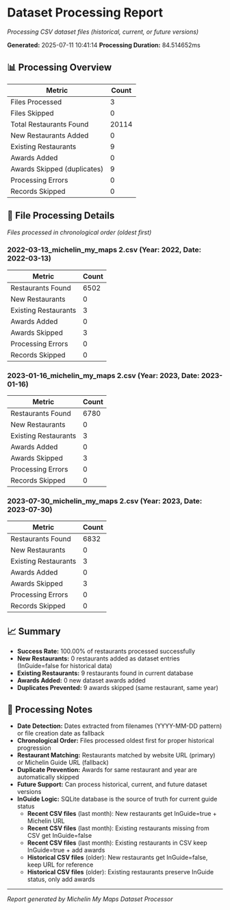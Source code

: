 # Dataset Processing Report

*Processing CSV dataset files (historical, current, or future versions)*

**Generated:** 2025-07-11 10:41:14
**Processing Duration:** 84.514652ms

## 📊 Processing Overview

| Metric | Count |
|--------|-------|
| Files Processed | 3 |
| Files Skipped | 0 |
| Total Restaurants Found | 20114 |
| New Restaurants Added | 0 |
| Existing Restaurants | 9 |
| Awards Added | 0 |
| Awards Skipped (duplicates) | 9 |
| Processing Errors | 0 |
| Records Skipped | 0 |

## 📁 File Processing Details

*Files processed in chronological order (oldest first)*

### 2022-03-13_michelin_my_maps 2.csv (Year: 2022, Date: 2022-03-13)

| Metric | Count |
|--------|-------|
| Restaurants Found | 6502 |
| New Restaurants | 0 |
| Existing Restaurants | 3 |
| Awards Added | 0 |
| Awards Skipped | 3 |
| Processing Errors | 0 |
| Records Skipped | 0 |

### 2023-01-16_michelin_my_maps 2.csv (Year: 2023, Date: 2023-01-16)

| Metric | Count |
|--------|-------|
| Restaurants Found | 6780 |
| New Restaurants | 0 |
| Existing Restaurants | 3 |
| Awards Added | 0 |
| Awards Skipped | 3 |
| Processing Errors | 0 |
| Records Skipped | 0 |

### 2023-07-30_michelin_my_maps 2.csv (Year: 2023, Date: 2023-07-30)

| Metric | Count |
|--------|-------|
| Restaurants Found | 6832 |
| New Restaurants | 0 |
| Existing Restaurants | 3 |
| Awards Added | 0 |
| Awards Skipped | 3 |
| Processing Errors | 0 |
| Records Skipped | 0 |

## 📈 Summary

- **Success Rate:** 100.00% of restaurants processed successfully
- **New Restaurants:** 0 restaurants added as dataset entries (InGuide=false for historical data)
- **Existing Restaurants:** 9 restaurants found in current database
- **Awards Added:** 0 new dataset awards added
- **Duplicates Prevented:** 9 awards skipped (same restaurant, same year)

## 📝 Processing Notes

- **Date Detection:** Dates extracted from filenames (YYYY-MM-DD pattern) or file creation date as fallback
- **Chronological Order:** Files processed oldest first for proper historical progression
- **Restaurant Matching:** Restaurants matched by website URL (primary) or Michelin Guide URL (fallback)
- **Duplicate Prevention:** Awards for same restaurant and year are automatically skipped
- **Future Support:** Can process historical, current, and future dataset versions
- **InGuide Logic:** SQLite database is the source of truth for current guide status
  - **Recent CSV files** (last month): New restaurants get InGuide=true + Michelin URL
  - **Recent CSV files** (last month): Existing restaurants missing from CSV get InGuide=false
  - **Recent CSV files** (last month): Existing restaurants in CSV keep InGuide=true + add awards
  - **Historical CSV files** (older): New restaurants get InGuide=false, keep URL for reference
  - **Historical CSV files** (older): Existing restaurants preserve InGuide status, only add awards

---
*Report generated by Michelin My Maps Dataset Processor*
